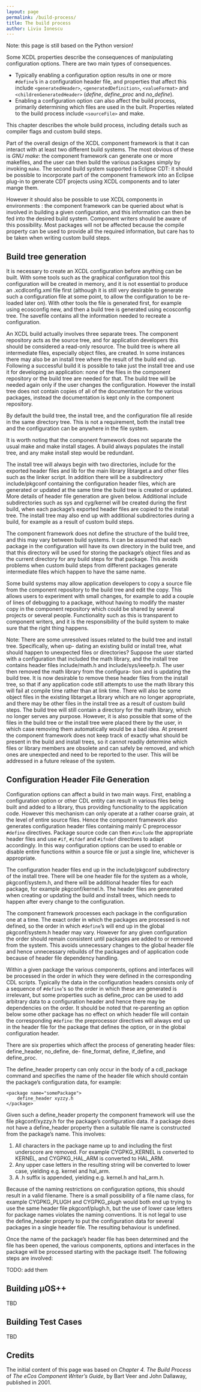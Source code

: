 ```yaml
---
layout: page
permalink: /build-process/
title: The build process
author: Liviu Ionescu
---
```


Note: this page is still based on the Python version!

Some XCDL properties describe the consequences of manipulating configuration options. There are two main types of consequences.

-   Typically enabling a configuration option results in one or more `#define`’s in a configuration header file, and properties that affect this include `<generatedHeader>`, `<generatedDefinition>`, `<valueFormat>` and `<childrenGeneratedHeader>` (*define*, *define_proc* and *no_define*).
-   Enabling a configuration option can also affect the build process, primarily determining which files are used in the built. Properties related to the build process include `<sourceFile>` and make.

This chapter describes the whole build process, including details such as compiler flags and custom build steps.

Part of the overall design of the XCDL component framework is that it can interact with at least two different build systems. The most obvious of these is *GNU make*: the component framework can generate one or more makefiles, and the user can then build the various packages simply by invoking `make`. The second build system supported is Eclipse CDT: it should be possible to incorporate part of the component framework into an Eclipse plug-in to generate CDT projects using XCDL components and to later mange them.

However it should also be possible to use XCDL components in environments : the component framework can be queried about what is involved in building a given configuration, and this information can then be fed into the desired build system. Component writers should be aware of this possibility. Most packages will not be affected because the compile property can be used to provide all the required information, but care has to be taken when writing custom build steps.

## Build tree generation

It is necessary to create an XCDL configuration before anything can be built. With some tools such as the graphical configuration tool this configuration will be created in memory, and it is not essential to produce an .xcdlconfig.xml file first (although it is still very desirable to generate such a configuration file at some point, to allow the configuration to be re-loaded later on). With other tools the file is generated first, for example using ecosconfig new, and then a build tree is generated using ecosconfig tree. The savefile contains all the information needed to recreate a configuration.

An XCDL build actually involves three separate trees. The component repository acts as the source tree, and for application developers this should be considered a read-only resource. The build tree is where all intermediate files, especially object files, are created. In some instances there may also be an install tree where the result of the build end up. Following a successful build it is possible to take just the install tree and use it for developing an application: none of the files in the component repository or the build tree are needed for that. The build tree will be needed again only if the user changes the configuration. However the install tree does not contain copies of all of the documentation for the various packages, instead the documentation is kept only in the component repository.

By default the build tree, the install tree, and the configuration file all reside in the same directory tree. This is not a requirement, both the install tree and the configuration can be anywhere in the file system.

It is worth noting that the component framework does not separate the usual make and make install stages. A build always populates the install tree, and any make install step would be redundant.

The install tree will always begin with two directories, include for the exported header files and lib for the main library libtarget.a and other files such as the linker script. In addition there will be a subdirectory include/pkgconf containing the configuration header files, which are generated or updated at the same time the build tree is created or updated. More details of header file generation are given below. Additional include subdirectories such as sys and cyg/kernel will be created during the first build, when each package’s exported header files are copied to the install tree. The install tree may also end up with additional subdirectories during a build, for example as a result of custom build steps.

The component framework does not define the structure of the build tree, and this may vary between build systems. It can be assumed that each package in the configuration will have its own directory in the build tree, and that this directory will be used for storing the package’s object files and as the current directory for any build steps for that package. This avoids problems when custom build steps from different packages generate intermediate files which happen to have the same name.

Some build systems may allow application developers to copy a source file from the component repository to the build tree and edit the copy. This allows users to experiment with small changes, for example to add a couple of lines of debugging to a package, without having to modify the master copy in the component repository which could be shared by several projects or several people. Functionality such as this is transparent to component writers, and it is the responsibility of the build system to make sure that the right thing happens.

Note: There are some unresolved issues related to the build tree and install tree. Specifically, when up- dating an existing build or install tree, what should happen to unexpected files or directories? Suppose the user started with a configuration that included the math library, and the install tree contains header files include/math.h and include/sys/ieeefp.h. The user then removed the math library from the configura- tion and is updating the build tree. It is now desirable to remove these header files from the install tree, so that if any application code still attempts to use the math library this will fail at compile time rather than at link time. There will also be some object files in the existing libtarget.a library which are no longer appropriate, and there may be other files in the install tree as a result of custom build steps. The build tree will still contain a directory for the math library, which no longer serves any purpose. However, it is also possible that some of the files in the build tree or the install tree were placed there by the user, in which case removing them automatically would be a bad idea. At present the component framework does not keep track of exactly what should be present in the build and install trees, so it cannot readily determine which files or library members are obsolete and can safely be removed, and which ones are unexpected and need to be reported to the user. This will be addressed in a future release of the system.

## Configuration Header File Generation

Configuration options can affect a build in two main ways. First, enabling a configuration option or other CDL entity can result in various files being built and added to a library, thus providing functionality to the application code. However this mechanism can only operate at a rather coarse grain, at the level of entire source files. Hence the component framework also generates configuration header files containing mainly C preprocessor `#define` directives. Package source code can then `#include` the appropriate header files and use `#if`, `#ifdef` and `#ifndef` directives to adapt accordingly. In this way configuration options can be used to enable or disable entire functions within a source file or just a single line, whichever is appropriate.

The configuration header files end up in the include/pkgconf subdirectory of the install tree. There will be one header file for the system as a whole, pkgconf/system.h, and there will be additional header files for each package, for example pkgconf/kernel.h. The header files are generated when creating or updating the build and install trees, which needs to happen after every change to the configuration.

The component framework processes each package in the configuration one at a time. The exact order in which the packages are processed is not defined, so the order in which `#define`’s will end up in the global pkgconf/system.h header may vary. However for any given configuration the order should remain consistent until packages are added to or removed from the system. This avoids unnecessary changes to the global header file and hence unnecessary rebuilds of the packages and of application code because of header file dependency handling.

Within a given package the various components, options and interfaces will be processed in the order in which they were defined in the corresponding CDL scripts. Typically the data in the configuration headers consists only of a sequence of `#define`'s so the order in which these are generated is irrelevant, but some properties such as define_proc can be used to add arbitrary data to a configuration header and hence there may be dependencies on the order. It should be noted that re-parenting an option below some other package has no effect on which header file will contain the corresponding `#define`: the preprocessor directives will always end up in the header file for the package that defines the option, or in the global configuration header.

There are six properties which affect the process of generating header files: define_header, no_define, de- fine_format, define, if_define, and define_proc.

The define_header property can only occur in the body of a cdl_package command and specifies the name of the header file which should contain the package’s configuration data, for example:

```
<package name="somePackage">
    define_header xyzzy.h
</package>
```

Given such a define_header property the component framework will use the file pkgconf/xyzzy.h for the package’s configuration data. If a package does not have a define_header property then a suitable file name is constructed from the package’s name. This involves:

1.  All characters in the package name up to and including the first underscore are removed. For example CYGPKG_KERNEL is converted to KERNEL, and CYGPKG_HAL_ARM is converted to HAL_ARM.
2.  Any upper case letters in the resulting string will be converted to lower case, yielding e.g. kernel and hal_arm.
3.  A .h suffix is appended, yielding e.g. kernel.h and hal_arm.h.

Because of the naming restrictions on configuration options, this should result in a valid filename. There is a small possibility of a file name class, for example CYGPKG_PLUGH and CYGPKG_plugh would both end up trying to use the same header file pkgconf/plugh.h, but the use of lower case letters for package names violates the naming conventions. It is not legal to use the define_header property to put the configuration data for several packages in a single header file. The resulting behaviour is undefined.

Once the name of the package’s header file has been determined and the file has been opened, the various components, options and interfaces in the package will be processed starting with the package itself. The following steps are involved:

TODO: add them

## Building µOS++

TBD

## Building Test Cases

TBD

## Credits

The initial content of this page was based on *Chapter 4. The Build Process* of *The eCos Component Writer’s Guide*, by Bart Veer and John Dallaway, published in 2001.
